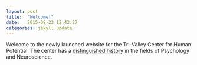```yaml
---
layout: post
title:  "Welcome!"
date:   2015-08-23 12:43:27
categories: jekyll update
---
```

Welcome to the newly launched website for the Tri-Valley Center for Human
Potential. The center has a [distinguished
history](http://journals.cambridge.org/action/displayAbstract?fromPage=online&aid=6577844)
in the fields of Psychology and Neuroscience.

